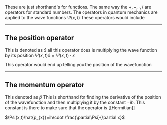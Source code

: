These are just shorthand's for functions. The same way the $+,-,\cdot,/$ are operators for standard numbers. 
The operators in quantum mechanics are applied to the wave functions $\Psi(x,t)$ 
These operators would include

---
## The position operator
This is denoted as $\hat{x}$ 
all this operator does is multiplying the wave function by its position
$\Psi(x,t)\hat{x}=\Psi(x,t)\cdot x$

This operator would end up telling you the position of the wavefunction

---
## The momentum operator

This denoted as $\hat{p}$
This is shorthand for finding the derivative of the position of the wavefunction and then multiplying it by the constant $-ih$. This constant is there to make sure that the operator is [[Hermitian]]

$\Psi(x,t)\hat{p_{x}}=ih\cdot \frac{\partial\Psi}{\partial x}$
